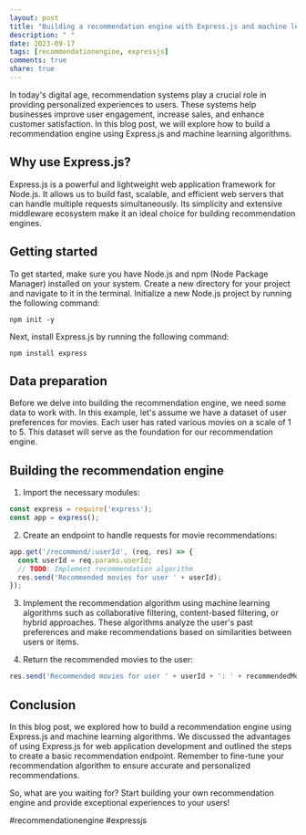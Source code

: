 ```yaml
---
layout: post
title: "Building a recommendation engine with Express.js and machine learning algorithms"
description: " "
date: 2023-09-17
tags: [recommendationengine, expressjs]
comments: true
share: true
---
```


In today's digital age, recommendation systems play a crucial role in providing personalized experiences to users. These systems help businesses improve user engagement, increase sales, and enhance customer satisfaction. In this blog post, we will explore how to build a recommendation engine using Express.js and machine learning algorithms.

## Why use Express.js?

Express.js is a powerful and lightweight web application framework for Node.js. It allows us to build fast, scalable, and efficient web servers that can handle multiple requests simultaneously. Its simplicity and extensive middleware ecosystem make it an ideal choice for building recommendation engines.

## Getting started

To get started, make sure you have Node.js and npm (Node Package Manager) installed on your system. Create a new directory for your project and navigate to it in the terminal. Initialize a new Node.js project by running the following command:

```shell
npm init -y
```

Next, install Express.js by running the following command:

```shell
npm install express
```

## Data preparation

Before we delve into building the recommendation engine, we need some data to work with. In this example, let's assume we have a dataset of user preferences for movies. Each user has rated various movies on a scale of 1 to 5. This dataset will serve as the foundation for our recommendation engine.

## Building the recommendation engine

1. Import the necessary modules:

```javascript
const express = require('express');
const app = express();
```

2. Create an endpoint to handle requests for movie recommendations:

```javascript
app.get('/recommend/:userId', (req, res) => {
  const userId = req.params.userId;
  // TODO: Implement recommendation algorithm
  res.send('Recommended movies for user ' + userId);
});
```

3. Implement the recommendation algorithm using machine learning algorithms such as collaborative filtering, content-based filtering, or hybrid approaches. These algorithms analyze the user's past preferences and make recommendations based on similarities between users or items.

4. Return the recommended movies to the user:

```javascript
res.send('Recommended movies for user ' + userId + ': ' + recommendedMovies.join(', '));
```

## Conclusion

In this blog post, we explored how to build a recommendation engine using Express.js and machine learning algorithms. We discussed the advantages of using Express.js for web application development and outlined the steps to create a basic recommendation endpoint. Remember to fine-tune your recommendation algorithm to ensure accurate and personalized recommendations.

So, what are you waiting for? Start building your own recommendation engine and provide exceptional experiences to your users!

#recommendationengine #expressjs